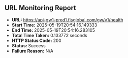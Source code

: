 ## URL Monitoring Report

- **URL:** https://api-gw1-prod1.fisglobal.com/gw/v1/health
- **Start Time:** 2025-05-19T20:54:16.149333
- **End Time:** 2025-05-19T20:54:16.283105
- **Total Time Taken:** 0.133772 seconds
- **HTTP Status Code:** 200
- **Status:** Success
- **Failure Reason:** N/A
